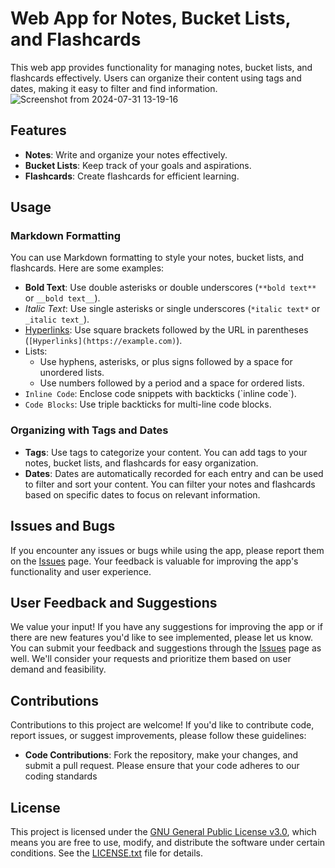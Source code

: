 # Web App for Notes, Bucket Lists, and Flashcards

This web app provides functionality for managing notes, bucket lists, and flashcards effectively. Users can organize their content using tags and dates, making it easy to filter and find information.
![Screenshot from 2024-07-31 13-19-16](https://github.com/user-attachments/assets/2c4449f7-f24d-4d30-9b26-c48f5748dd88)

## Features

- **Notes**: Write and organize your notes effectively.
- **Bucket Lists**: Keep track of your goals and aspirations.
- **Flashcards**: Create flashcards for efficient learning.

## Usage

### Markdown Formatting

You can use Markdown formatting to style your notes, bucket lists, and flashcards. Here are some examples:

- **Bold Text**: Use double asterisks or double underscores (`**bold text**` or `__bold text__`).
- *Italic Text*: Use single asterisks or single underscores (`*italic text*` or `_italic text_`).
- [Hyperlinks](https://example.com): Use square brackets followed by the URL in parentheses (`[Hyperlinks](https://example.com)`).
- Lists:
  - Use hyphens, asterisks, or plus signs followed by a space for unordered lists.
  - Use numbers followed by a period and a space for ordered lists.
- `Inline Code`: Enclose code snippets with backticks (\`inline code\`).
- ``` Code Blocks ```: Use triple backticks for multi-line code blocks.

### Organizing with Tags and Dates

- **Tags**: Use tags to categorize your content. You can add tags to your notes, bucket lists, and flashcards for easy organization.
- **Dates**: Dates are automatically recorded for each entry and can be used to filter and sort your content. You can filter your notes and flashcards based on specific dates to focus on relevant information.

## Issues and Bugs

If you encounter any issues or bugs while using the app, please report them on the [Issues](https://github.com/SureshPradhana/notes-gui/issues) page. Your feedback is valuable for improving the app's functionality and user experience.

## User Feedback and Suggestions

We value your input! If you have any suggestions for improving the app or if there are new features you'd like to see implemented, please let us know. You can submit your feedback and suggestions through the [Issues](https://github.com/SureshPradhana/notes-gui/issues) page as well. We'll consider your requests and prioritize them based on user demand and feasibility.

## Contributions

Contributions to this project are welcome! If you'd like to contribute code, report issues, or suggest improvements, please follow these guidelines:

- **Code Contributions**: Fork the repository, make your changes, and submit a pull request.
  Please ensure that your code adheres to our coding standards 

## License

This project is licensed under the [GNU General Public License v3.0](https://www.gnu.org/licenses/gpl-3.0.en.html), which means you are free to use, modify, and distribute the software under certain conditions. See the [LICENSE.txt](LICENSE.txt) file for details.

